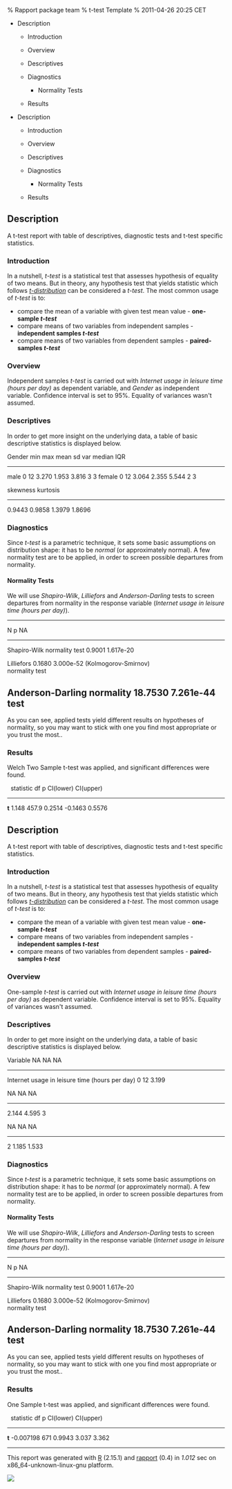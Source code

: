 % Rapport package team
% t-test Template
% 2011-04-26 20:25 CET

-   Description
    -   Introduction
    -   Overview
    -   Descriptives
    -   Diagnostics
        -   Normality Tests

    -   Results

-   Description
    -   Introduction
    -   Overview
    -   Descriptives
    -   Diagnostics
        -   Normality Tests

    -   Results


Description
-----------

A t-test report with table of descriptives, diagnostic tests and t-test
specific statistics.

### Introduction

In a nutshell, *t-test* is a statistical test that assesses hypothesis
of equality of two means. But in theory, any hypothesis test that yields
statistic which follows
[*t-distribution*](https://en.wikipedia.org/wiki/Student%27s_t-distribution)
can be considered a *t-test*. The most common usage of *t-test* is to:

-   compare the mean of a variable with given test mean value -
    **one-sample *t-test***
-   compare means of two variables from independent samples -
    **independent samples *t-test***
-   compare means of two variables from dependent samples -
    **paired-samples *t-test***

### Overview

Independent samples *t-test* is carried out with *Internet usage in
leisure time (hours per day)* as dependent variable, and *Gender* as
independent variable. Confidence interval is set to 95%. Equality of
variances wasn't assumed.

### Descriptives

In order to get more insight on the underlying data, a table of basic
descriptive statistics is displayed below.

  Gender    min    max    mean    sd     var    median    IQR
  --------- ------ ------ ------- ------ ------ --------- -----
  male      0      12     3.270   1.953  3.816  3         3
  female    0      12     3.064   2.355  5.544  2         3

  skewness    kurtosis
  ----------- -----------
  0.9443      0.9858
  1.3979      1.8696

### Diagnostics

Since *t-test* is a parametric technique, it sets some basic assumptions
on distribution shape: it has to be *normal* (or approximately normal).
A few normality test are to be applied, in order to screen possible
departures from normality.

#### Normality Tests

We will use *Shapiro-Wilk*, *Lilliefors* and *Anderson-Darling* tests to
screen departures from normality in the response variable (*Internet
usage in leisure time (hours per day)*).

  -----------------------------------------------
  N                            p        NA
  ---------------------------- -------- ---------
  Shapiro-Wilk normality test  0.9001   1.617e-20

  Lilliefors                   0.1680   3.000e-52
  (Kolmogorov-Smirnov)                  
  normality test                        

  Anderson-Darling normality   18.7530  7.261e-44
  test                                  
  -----------------------------------------------

As you can see, applied tests yield different results on hypotheses of
normality, so you may want to stick with one you find most appropriate
or you trust the most..

### Results

Welch Two Sample t-test was applied, and significant differences were
found.

           statistic    df     p       CI(lower)    CI(upper)
  -------- ------------ ------ ------- ------------ ------------
  **t**    1.148        457.9  0.2514  -0.1463      0.5576

Description
-----------

A t-test report with table of descriptives, diagnostic tests and t-test
specific statistics.

### Introduction

In a nutshell, *t-test* is a statistical test that assesses hypothesis
of equality of two means. But in theory, any hypothesis test that yields
statistic which follows
[*t-distribution*](https://en.wikipedia.org/wiki/Student%27s_t-distribution)
can be considered a *t-test*. The most common usage of *t-test* is to:

-   compare the mean of a variable with given test mean value -
    **one-sample *t-test***
-   compare means of two variables from independent samples -
    **independent samples *t-test***
-   compare means of two variables from dependent samples -
    **paired-samples *t-test***

### Overview

One-sample *t-test* is carried out with *Internet usage in leisure time
(hours per day)* as dependent variable. Confidence interval is set to
95%. Equality of variances wasn't assumed.

### Descriptives

In order to get more insight on the underlying data, a table of basic
descriptive statistics is displayed below.

  Variable                                        NA    NA    NA
  ----------------------------------------------- ----- ----- -----
  Internet usage in leisure time (hours per day)  0     12    3.199

  NA     NA     NA
  ------ ------ ------
  2.144  4.595  3

  NA    NA     NA
  ----- ------ ------
  2     1.185  1.533

### Diagnostics

Since *t-test* is a parametric technique, it sets some basic assumptions
on distribution shape: it has to be *normal* (or approximately normal).
A few normality test are to be applied, in order to screen possible
departures from normality.

#### Normality Tests

We will use *Shapiro-Wilk*, *Lilliefors* and *Anderson-Darling* tests to
screen departures from normality in the response variable (*Internet
usage in leisure time (hours per day)*).

  -----------------------------------------------
  N                            p        NA
  ---------------------------- -------- ---------
  Shapiro-Wilk normality test  0.9001   1.617e-20

  Lilliefors                   0.1680   3.000e-52
  (Kolmogorov-Smirnov)                  
  normality test                        

  Anderson-Darling normality   18.7530  7.261e-44
  test                                  
  -----------------------------------------------

As you can see, applied tests yield different results on hypotheses of
normality, so you may want to stick with one you find most appropriate
or you trust the most..

### Results

One Sample t-test was applied, and significant differences were found.

           statistic    df    p       CI(lower)    CI(upper)
  -------- ------------ ----- ------- ------------ ------------
  **t**    -0.007198    671   0.9943  3.037        3.362

* * * * *

This report was generated with [R](http://www.r-project.org/) (2.15.1)
and [rapport](https://rapporter.github.io/rapport/) (0.4) in *1.012* sec on
x86\_64-unknown-linux-gnu platform.

![](images/logo.png)
